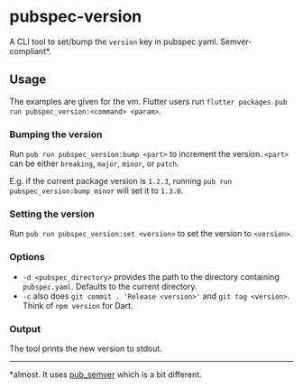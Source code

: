 # pubspec-version
A CLI tool to set/bump the `version` key in pubspec.yaml. Semver-compliant\*.

## Usage
The examples are given for the vm. Flutter users run `flutter packages pub run pubspec_version:<command> <param>`.
### Bumping the version
Run `pub run pubspec_version:bump <part>` to increment the version. 
`<part>` can be either `breaking`, `major`, `minor`, or `patch`.

E.g. if the current package version is `1.2.3`, running `pub run pubspec_version:bump minor` will set it to `1.3.0`.

### Setting the version
Run `pub run pubspec_version:set <version>` to set the version to `<version>`.

### Options
- `-d <pubspec_directory>` provides the path to the directory containing `pubspec.yaml`. 
Defaults to the current directory.
- `-c` also does `git commit . 'Release <version>'` and `git tag <version>`. Think of `npm version` for Dart.

### Output
The tool prints the new version to stdout.


___
\*almost. It uses [pub_semver](https://pub.dartlang.org/packages/pub_semver) which is a bit different.
